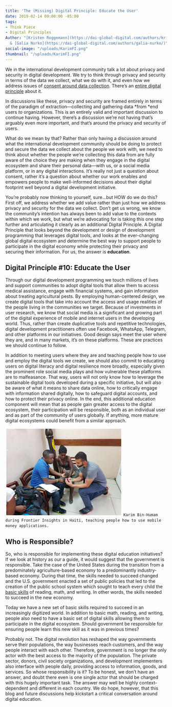 ```yaml
---
title: 'The (Missing) Digital Principle: Educate the User'
date: 2019-02-14 09:00:00 -05:00
tags:
- Think Piece
- Digital Principles
Author: "[Kristen Roggemann](https://dai-global-digital.com/authors/kristen-roggemann/)
  & [Galia Nurko](https://dai-global-digital.com/authors/galia-nurko/)"
social-image: "/uploads/KarimFI.png"
thumbnail: "/uploads/KarimFI.png"
---
```


We in the international development community talk a lot about privacy and security in digital development. We try to think through privacy and security in terms of the data we collect, what we do with it, and even how we address issues of [consent around data collection](https://lindaraftree.com/2017/02/06/responsible-data-case-studies/). There’s an [entire digital principle](https://digitalprinciples.org/principle/address-privacy-security) about it.

In discussions like these, privacy and security are framed entirely in terms of the paradigm of extraction—collecting and gathering data \*from \*end users *to* organizations. This is an entirely valid and important discussion to continue having. However, there’s a discussion we’re not having that’s arguably even more important, and that’s around the privacy and security of users.

What do we mean by that? Rather than only having a discussion around what the international development community should be doing to protect and secure the data we collect about the people we work with, we need to think about whether the people we’re collecting this data from are fully aware of the choice they are making when they engage in the digital ecosystem and share their personal data—with us, or a social media platform, or in any digital interactions. It’s really not just a question about consent, rather it’s a question about whether our work enables and empowers people to make well-informed decisions about their digital footprint well beyond a digital development initiative.

You’re probably now thinking to yourself, sure...but HOW do we do this? First off, we address whether we add value rather than just how we address privacy and security for the data we collect. Don’t get us wrong, we know the community’s intention has always been to add value to the contexts within which we work, but what we’re advocating for is taking this one step further and articulating it clearly as an additional Digital Principle. A Digital Principle that looks beyond the development or design of development programming that leverages digital tools, and looks at the ever-changing global digital ecosystem and determine the best way to support people to participate in the digital economy while protecting their privacy and securing their information. For us, the answer is **education**.

## Digital Principle #10: Educate the User

Through our digital development programming we touch millions of lives and support communities to adopt digital tools that allow them to access medical assistance, engage with financial systems, and gain information about treating agricultural pests. By employing human-centered design, we create digital tools that take into account the access and usage realities of the people living in the communities we target. Because of investments in user research, we know that social media is a significant and growing part of the digital experience of mobile and internet users in the developing world. Thus, rather than create duplicative tools and repetitive technologies, digital development practitioners often use Facebook, WhatsApp, Telegram, and other platforms in our initiatives. Good design says meet the user where they are, and in many markets, it’s on these platforms. These are practices we should continue to follow.

In addition to meeting users where they are and teaching people how to use and employ the digital tools we create, we should also commit to educating users on digital literacy and digital resilience more broadly, especially given the prominent role social media plays and how vulnerable these platforms are to malfeasance. That way, users will not only know how to leverage the sustainable digital tools developed during a specific initiative, but will also be aware of what it means to share data online, how to critically engage with information shared digitally, how to safeguard digital accounts, and how to protect their privacy online. In the end, this additional education component will mean that as people gain greater access to the digital ecosystem, their participation will be responsible, both as an individual user and as part of the community of users globally. If anything, more mature digital ecosystems could benefit from a similar approach.

![KarimFI.png](/uploads/KarimFI.png) `Karim Bin-Humam during Frontier Insights in Haiti, teaching people how to use mobile money applications.`

## Who is Responsible?

So, who is responsible for implementing these digital education initiatives? If we look at history as our a guide, it would suggest that the government is responsible. Take the case of the United States during the transition from a predominately agriculture-based economy to a predominantly industry-based economy. During that time, the skills needed to succeed changed and the U.S. government enacted a set of public policies that led to the creation of the public school system which sought to teach every child the [basic skills](https://www.washingtonpost.com/opinions/review-the-second-machine-age-by-erik-brynjolfsson-and-andrew-mcafee/2014/01/17/ace0611a-718c-11e3-8b3f-b1666705ca3b_story.html?utm_term=.efcbcce7605f) of reading, math, and writing. In other words, the skills needed to succeed in the new economy.

Today we have a new set of basic skills required to succeed in an increasingly digitized world. In addition to basic math, reading, and writing, people also need to have a basic set of digital skills allowing them to participate in the digital ecosystem. Should government be responsible for ensuring people learn this new skill as it was in previous times?

Probably not. The digital revolution has reshaped the way governments serve their populations, the way businesses reach customers, and the way people interact with each other. Therefore, government is no longer the only actor with the best access to the majority of the population. The private sector, donors, civil society organizations, and development implementers also interface with people daily, providing access to information, goods, and services. So whose responsibility is it? To be honest, we don’t have an answer, and doubt there even is one single actor that should be charged with this hugely important task. The answer may well be highly context-dependent and different in each country. We do hope, however, that this blog and future discussions help kickstart a critical conversation around digital education.
